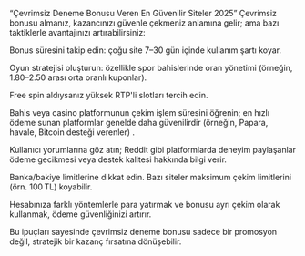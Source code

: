“Çevrimsiz Deneme Bonusu Veren En Güvenilir Siteler 2025”
Çevrimsiz bonusu almanız, kazancınızı güvenle çekmeniz anlamına gelir; ama bazı taktiklerle avantajınızı artırabilirsiniz:

Bonus süresini takip edin: çoğu site 7–30 gün içinde kullanım şartı koyar.

Oyun stratejisi oluşturun: özellikle spor bahislerinde oran yönetimi (örneğin, 1.80–2.50 arası orta oranlı kuponlar).

Free spin aldıysanız yüksek RTP'li slotları tercih edin.

Bahis veya casino platformunun çekim işlem süresini öğrenin; en hızlı ödeme sunan platformlar genelde daha güvenilirdir (örneğin, Papara, havale, Bitcoin desteği verenler) .

Kullanıcı yorumlarına göz atın; Reddit gibi platformlarda deneyim paylaşanlar ödeme gecikmesi veya destek kalitesi hakkında bilgi verir.

Banka/bakiye limitlerine dikkat edin. Bazı siteler maksimum çekim limitlerini (örn. 100 TL) koyabilir.

Hesabınıza farklı yöntemlerle para yatırmak ve bonusu ayrı çekim olarak kullanmak, ödeme güvenliğinizi artırır.

Bu ipuçları sayesinde çevrimsiz deneme bonusu sadece bir promosyon değil, stratejik bir kazanç fırsatına dönüşebilir.
